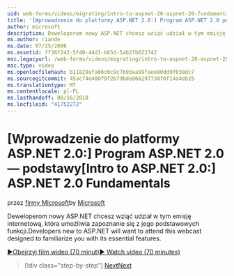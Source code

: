 ```yaml
---
uid: web-forms/videos/migrating/intro-to-aspnet-20-aspnet-20-fundamentals
title: '[Wprowadzenie do platformy ASP.NET 2.0:] Program ASP.NET 2.0 podstawy | Dokumentacja firmy Microsoft'
author: microsoft
description: Deweloperom nowy ASP.NET chcesz wziąć udział w tym emisję internetową, która umożliwia zapoznanie się z jego podstawowych funkcji.
ms.author: riande
ms.date: 07/25/2006
ms.assetid: ff36f242-5f40-44d1-b65d-5ab2fb622742
msc.legacyurl: /web-forms/videos/migrating/intro-to-aspnet-20-aspnet-20-fundamentals
msc.type: video
ms.openlocfilehash: b11829afa06c0c9c7b93aa99faee80dd9f038dc7
ms.sourcegitcommit: 45ac74e400f9f2b7dbded66297730f6f14a4eb25
ms.translationtype: MT
ms.contentlocale: pl-PL
ms.lasthandoff: 08/16/2018
ms.locfileid: "41752272"
---
```

<a name="intro-to-aspnet-20-aspnet-20-fundamentals"></a><span data-ttu-id="b6fb7-103">[Wprowadzenie do platformy ASP.NET 2.0:] Program ASP.NET 2.0 — podstawy</span><span class="sxs-lookup"><span data-stu-id="b6fb7-103">[Intro to ASP.NET 2.0:] ASP.NET 2.0 Fundamentals</span></span>
====================
<span data-ttu-id="b6fb7-104">przez [firmy Microsoft](https://github.com/microsoft)</span><span class="sxs-lookup"><span data-stu-id="b6fb7-104">by [Microsoft](https://github.com/microsoft)</span></span>

<span data-ttu-id="b6fb7-105">Deweloperom nowy ASP.NET chcesz wziąć udział w tym emisję internetową, która umożliwia zapoznanie się z jego podstawowych funkcji.</span><span class="sxs-lookup"><span data-stu-id="b6fb7-105">Developers new to ASP.NET will want to attend this webcast designed to familiarize you with its essential features.</span></span>

[<span data-ttu-id="b6fb7-106">&#9654;Obejrzyj film wideo (70 minut)</span><span class="sxs-lookup"><span data-stu-id="b6fb7-106">&#9654; Watch video (70 minutes)</span></span>](https://channel9.msdn.com/Blogs/ASP-NET-Site-Videos/intro-to-aspnet-20-aspnet-20-fundamentals)

> [!div class="step-by-step"]
> [<span data-ttu-id="b6fb7-107">Next</span><span class="sxs-lookup"><span data-stu-id="b6fb7-107">Next</span></span>](intro-to-aspnet-20-user-interface-elements.md)
